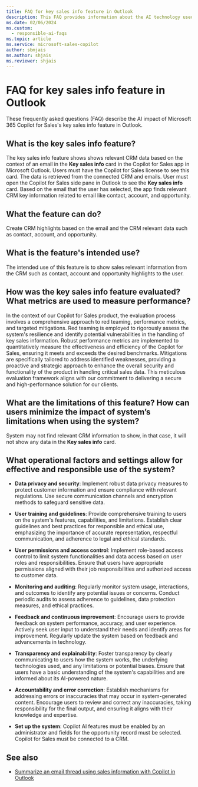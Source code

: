 ```yaml
---
title: FAQ for key sales info feature in Outlook
description: This FAQ provides information about the AI technology used in the key sales info feature in Microsoft 365 Copilot for Sales, along with key considerations and details about how AI is used, how it was tested and evaluated, and any specific limitations.
ms.date: 02/06/2024
ms.custom: 
  - responsible-ai-faqs
ms.topic: article
ms.service: microsoft-sales-copilot
author: sbmjais
ms.author: shjais
ms.reviewer: shjais
---
```


# FAQ for key sales info feature in Outlook

These frequently asked questions (FAQ) describe the AI impact of Microsoft 365 Copilot for Sales's key sales info feature in Outlook.

## What is the key sales info feature?

The key sales info feature shows shows relevant CRM data based on the context of an email in the **Key sales info** card in the Copilot for Sales app in Microsoft Outlook. Users must have the Copilot for Sales license to see this card. The data is retrieved from the connected CRM and emails. User must open the Copilot for Sales side pane in Outlook to see the **Key sales info** card. Based on the email that the user has selected, the app finds relevant CRM key information related to email like contact, account, and opportunity.


## What the feature can do?

Create CRM highlights based on the email and the CRM relevant data such as contact, account, and opportunity.

## What is the feature's intended use?

The intended use of this feature is to show sales relevant information from the CRM such as contact, account and opportunity highlights to the user. 

## How was the key sales info feature evaluated? What metrics are used to measure performance? 

In the context of our Copilot for Sales product, the evaluation process involves a comprehensive approach to red teaming, performance metrics, and targeted mitigations. Red teaming is employed to rigorously assess the system's resilience and identify potential vulnerabilities in the handling of key sales information. Robust performance metrics are implemented to quantitatively measure the effectiveness and efficiency of the Copilot for Sales, ensuring it meets and exceeds the desired benchmarks. Mitigations are specifically tailored to address identified weaknesses, providing a proactive and strategic approach to enhance the overall security and functionality of the product in handling critical sales data. This meticulous evaluation framework aligns with our commitment to delivering a secure and high-performance solution for our clients.

## What are the limitations of this feature? How can users minimize the impact of system’s limitations when using the system? 

System may not find relevant CRM information to show, in that case, it will not show any data in the **Key sales info** card.

## What operational factors and settings allow for effective and responsible use of the system?

- **Data privacy and security**: Implement robust data privacy measures to protect customer information and ensure compliance with relevant regulations. Use secure communication channels and encryption methods to safeguard sensitive data.

- **User training and guidelines**: Provide comprehensive training to users on the system's features, capabilities, and limitations. Establish clear guidelines and best practices for responsible and ethical use, emphasizing the importance of accurate representation, respectful communication, and adherence to legal and ethical standards.

- **User permissions and access control**: Implement role-based access control to limit system functionalities and data access based on user roles and responsibilities. Ensure that users have appropriate permissions aligned with their job responsibilities and authorized access to customer data.

- **Monitoring and auditing**: Regularly monitor system usage, interactions, and outcomes to identify any potential issues or concerns. Conduct periodic audits to assess adherence to guidelines, data protection measures, and ethical practices.

- **Feedback and continuous improvement**: Encourage users to provide feedback on system performance, accuracy, and user experience. Actively seek user input to understand their needs and identify areas for improvement. Regularly update the system based on feedback and advancements in technology.

- **Transparency and explainability**: Foster transparency by clearly communicating to users how the system works, the underlying technologies used, and any limitations or potential biases. Ensure that users have a basic understanding of the system's capabilities and are informed about its AI-powered nature.

- **Accountability and error correction**: Establish mechanisms for addressing errors or inaccuracies that may occur in system-generated content. Encourage users to review and correct any inaccuracies, taking responsibility for the final output, and ensuring it aligns with their knowledge and expertise.

- **Set up the system**: Copilot AI features must be enabled by an administrator and fields for the opportunity record must be selected. Copilot for Sales must be connected to a CRM. 

## See also

- [Summarize an email thread using sales information with Copilot in Outlook](email-summary-premium.md)